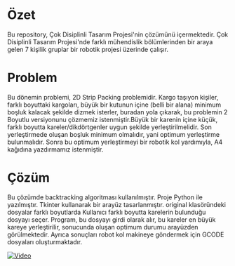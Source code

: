 # Özet 
Bu repository, Çok Disiplinli Tasarım Projesi'nin çözümünü içermektedir. Çok Disiplinli Tasarım Projesi'nde farklı mühendislik bölümlerinden bir araya gelen 7 kişilik gruplar bir robotik projesi üzerinde çalışır.   

# Problem 
Bu dönemin problemi, 2D Strip Packing problemidir. Kargo taşıyon kişiler, farklı boyuttaki kargoları, büyük bir kutunun içine (belli bir alana) minimum boşluk kalacak şekilde dizmek isterler, buradan yola çıkarak, bu problemin 2 Boyutlu versiyonunu çözmemiz istenmiştir.Büyük bir karenin içine küçük, farklı boyutta kareler/dikdörtgenler uygun şekilde yerleştirilmelidir. Son yerleştirmede oluşan boşluk minimum olmalıdır, yani optimum yerleştirme bulunmalıdır. Sonra bu optimum yerleştirmeyi bir robotik kol yardımıyla, A4 kağıdına yazdırmamız istenmiştir.   

# Çözüm 
Bu çözümde backtracking algoritması kullanılmıştır. Proje Python ile yazılmıştır. Tkinter kullanarak bir arayüz tasarlanmıştır. 
original klasöründeki dosyalar farklı boyutlarda 
Kullanıcı farklı boyutta karelerin bulunduğu dosyayı seçer. Program, bu dosyayı girdi olarak alır, bu kareler en büyük kareye yerleştirilir, sonucunda oluşan optimum durumu arayüzden görülmektedir. 
Ayrıca sonuçları robot kol makineye göndermek için GCODE dosyaları oluşturmaktadır.


[![Video](https://img.youtube.com/vi/YXW24vJ2_uY/0.jpg)](https://www.youtube.com/watch?v=YXW24vJ2_uY)
